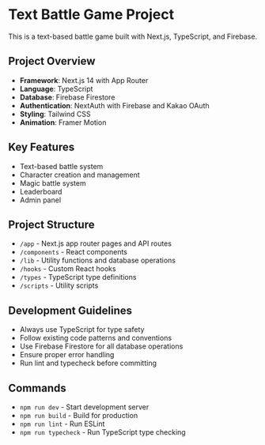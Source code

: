 # Text Battle Game Project

This is a text-based battle game built with Next.js, TypeScript, and Firebase.

## Project Overview
- **Framework**: Next.js 14 with App Router
- **Language**: TypeScript
- **Database**: Firebase Firestore
- **Authentication**: NextAuth with Firebase and Kakao OAuth
- **Styling**: Tailwind CSS
- **Animation**: Framer Motion

## Key Features
- Text-based battle system
- Character creation and management
- Magic battle system
- Leaderboard
- Admin panel

## Project Structure
- `/app` - Next.js app router pages and API routes
- `/components` - React components
- `/lib` - Utility functions and database operations
- `/hooks` - Custom React hooks
- `/types` - TypeScript type definitions
- `/scripts` - Utility scripts

## Development Guidelines
- Always use TypeScript for type safety
- Follow existing code patterns and conventions
- Use Firebase Firestore for all database operations
- Ensure proper error handling
- Run lint and typecheck before committing

## Commands
- `npm run dev` - Start development server
- `npm run build` - Build for production
- `npm run lint` - Run ESLint
- `npm run typecheck` - Run TypeScript type checking